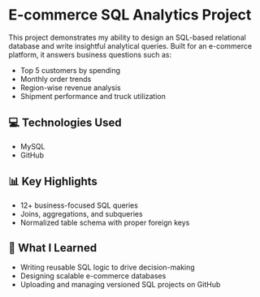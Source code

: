 # E-commerce SQL Analytics Project

This project demonstrates my ability to design an SQL-based relational database and write insightful analytical queries. Built for an e-commerce platform, it answers business questions such as:

- Top 5 customers by spending
- Monthly order trends
- Region-wise revenue analysis
- Shipment performance and truck utilization

## 💻 Technologies Used
- MySQL
- GitHub

## 📊 Key Highlights
- 12+ business-focused SQL queries
- Joins, aggregations, and subqueries
- Normalized table schema with proper foreign keys

## 🧠 What I Learned
- Writing reusable SQL logic to drive decision-making
- Designing scalable e-commerce databases
- Uploading and managing versioned SQL projects on GitHub
